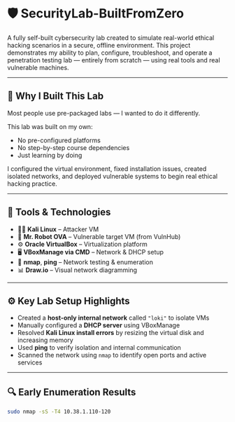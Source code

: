 # 🛡️ SecurityLab-BuiltFromZero

A fully self-built cybersecurity lab created to simulate real-world ethical hacking scenarios in a secure, offline environment. This project demonstrates my ability to plan, configure, troubleshoot, and operate a penetration testing lab — entirely from scratch — using real tools and real vulnerable machines.

---

## 🚀 Why I Built This Lab

Most people use pre-packaged labs — I wanted to do it differently.

This lab was built on my own:
- No pre-configured platforms
- No step-by-step course dependencies
- Just learning by doing

I configured the virtual environment, fixed installation issues, created isolated networks, and deployed vulnerable systems to begin real ethical hacking practice.

---

## 🧰 Tools & Technologies

- 🐱‍💻 **Kali Linux** – Attacker VM
- 👤 **Mr. Robot OVA** – Vulnerable target VM (from VulnHub)
- ⚙️ **Oracle VirtualBox** – Virtualization platform
- 🖥️ **VBoxManage via CMD** – Network & DHCP setup
- 🧪 **nmap**, **ping** – Network testing & enumeration
- 📊 **Draw.io** – Visual network diagramming

---

## ⚙️ Key Lab Setup Highlights

- Created a **host-only internal network** called `"loki"` to isolate VMs
- Manually configured a **DHCP server** using VBoxManage
- Resolved **Kali Linux install errors** by resizing the virtual disk and increasing memory
- Used **ping** to verify isolation and internal communication
- Scanned the network using `nmap` to identify open ports and active services

---

## 🔍 Early Enumeration Results

```bash
sudo nmap -sS -T4 10.38.1.110-120
